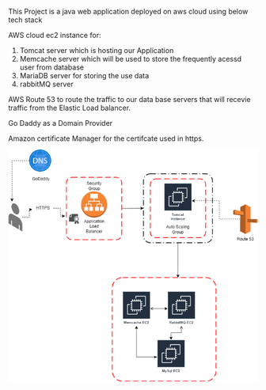 This Project is a java web application deployed on aws cloud using below tech stack

AWS cloud ec2 instance for:
1. Tomcat server which is hosting our Application
2. Memcache server which will be used to store the frequently acessd user from database 
3. MariaDB server for storing the use data
4. rabbitMQ server

AWS Route 53 to route the traffic to our data base servers that will recevie traffic from the Elastic Load balancer.

Go Daddy as a Domain Provider 

Amazon certificate Manager for the certifcate used in https.

![Alt text](java-liftandshift.drawio.png)

